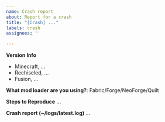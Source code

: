 ```yaml
---
name: Crash report
about: Report for a crash
title: "[Crash] ..."
labels: crash
assignees: ''

---
```


**Version Info**
- Minecraft, ...
- Rechiseled, ...
- Fusion, ...

**What mod loader are you using?**: Fabric/Forge/NeoForge/Quilt

**Steps to Reproduce**
...

**Crash report (~/logs/latest.log)**
...
